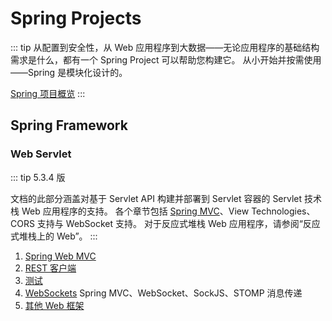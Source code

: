 # Spring Projects

::: tip
从配置到安全性，从 Web 应用程序到大数据——无论应用程序的基础结构需求是什么，都有一个 Spring Project 可以帮助您构建它。
从小开始并按需使用——Spring 是模块化设计的。

[Spring 项目概览](https://spring.io/projects)
:::

## Spring Framework

### Web Servlet

::: tip 5.3.4 版

文档的此部分涵盖对基于 Servlet API 构建并部署到 Servlet 容器的 Servlet 技术栈 Web 应用程序的支持。
各个章节包括 [Spring MVC]()、View Technologies、CORS 支持与 WebSocket 支持。
对于反应式堆栈 Web 应用程序，请参阅“反应式堆栈上的 Web”。
:::


1. [Spring Web MVC](./Framework/WebServlet/1.SpringWebMVC.html)
2. [REST 客户端](./Framework/WebServlet/2.REST_Clients.html)
3. [测试](./Framework/WebServlet/3.Testing.html)
4. [WebSockets](./Framework/WebServlet/4.WebSockets.html)
   Spring MVC、WebSocket、SockJS、STOMP 消息传递
5. [其他 Web 框架](./Framework/WebServlet/5.OtherWebFrameworks.html)